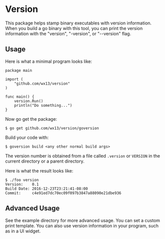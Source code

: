 # Version

This package helps stamp binary executables with version information. When you
build a go binary with this tool, you can print the version information with the
"version", "-version", or "--version" flag.

## Usage

Here is what a minimal program looks like:

    package main

    import (
        "github.com/wx13/version"
    )

    func main() {
        version.Run()
        println("Do something...")
    }

Now go get the package:

    $ go get github.com/wx13/version/goversion

Build your code with:

    $ goversion build <any other normal build args>

The version number is obtained from a file called `.version` or `VERSION` in the
current directory or a parent directory.

Here is what the result looks like:

    $ ./foo version
    Version:    0.1
    Build Date: 2016-12-23T23:21:41-08:00
    Commit:     c4e91ed7dc70ec09f097b3847a88090e21dbe936

## Advanced Usage

See the example directory for more advanced usage. You can set a custom print
template. You can also use version information in your program, such as in a UI
widget.
